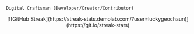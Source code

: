 `Digital Craftsman (Developer/Creator/Contributor)`

<p align="center">[![GitHub Streak](https://streak-stats.demolab.com/?user=luckygeochaun)](https://git.io/streak-stats)</p>
